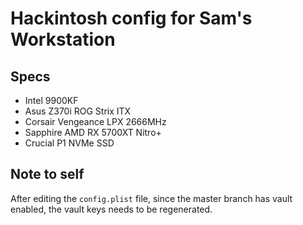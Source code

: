 # Hackintosh config for Sam's Workstation

## Specs

- Intel 9900KF
- Asus Z370i ROG Strix ITX
- Corsair Vengeance LPX 2666MHz
- Sapphire AMD RX 5700XT Nitro+
- Crucial P1 NVMe SSD

## Note to self

After editing the `config.plist` file, since the master branch
has vault enabled, the vault keys needs to be regenerated.
